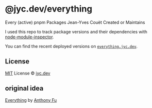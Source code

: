 # @jyc.dev/everything

Every (active) pnpm Packages Jean-Yves Couët Created or Maintains

I used this repo to track package versions and their dependencies with [node-module-inspector](https://github.com/antfu/node-modules-inspector).

You can find the recent deployed versions on [`everything.jyc.dev`](https://everything.jyc.dev/).

## License

[MIT](./LICENSE) License © [jyc.dev](https://github.com/jycouet)

## original idea

[Everything](https://github.com/antfu/everything) by [Anthony Fu](https://github.com/antfu)